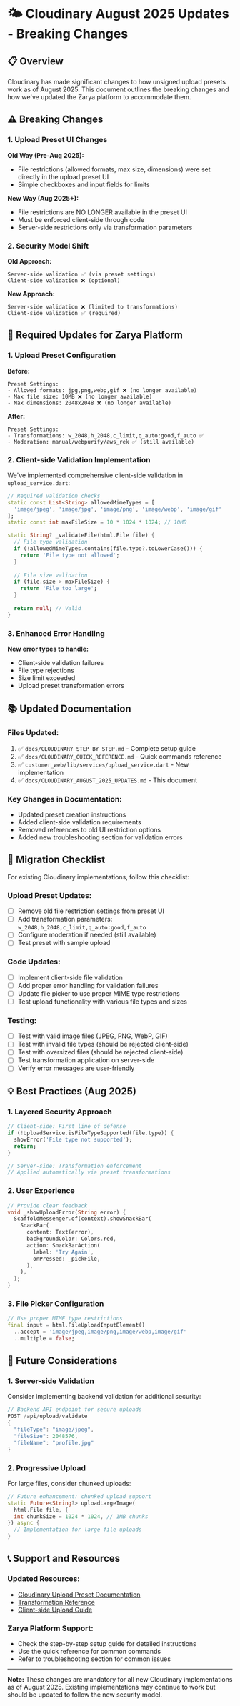# 🌤️ Cloudinary August 2025 Updates - Breaking Changes

## 📋 Overview

Cloudinary has made significant changes to how unsigned upload presets work as of August 2025. This document outlines the breaking changes and how we've updated the Zarya platform to accommodate them.

## ⚠️ Breaking Changes

### 1. Upload Preset UI Changes
**Old Way (Pre-Aug 2025):**
- File restrictions (allowed formats, max size, dimensions) were set directly in the upload preset UI
- Simple checkboxes and input fields for limits

**New Way (Aug 2025+):**
- File restrictions are NO LONGER available in the preset UI
- Must be enforced client-side through code
- Server-side restrictions only via transformation parameters

### 2. Security Model Shift
**Old Approach:**
```
Server-side validation ✅ (via preset settings)
Client-side validation ❌ (optional)
```

**New Approach:**
```
Server-side validation ❌ (limited to transformations)
Client-side validation ✅ (required)
```

## 🔧 Required Updates for Zarya Platform

### 1. Upload Preset Configuration
**Before:**
```
Preset Settings:
- Allowed formats: jpg,png,webp,gif ❌ (no longer available)
- Max file size: 10MB ❌ (no longer available)
- Max dimensions: 2048x2048 ❌ (no longer available)
```

**After:**
```
Preset Settings:
- Transformations: w_2048,h_2048,c_limit,q_auto:good,f_auto ✅
- Moderation: manual/webpurify/aws_rek ✅ (still available)
```

### 2. Client-side Validation Implementation
We've implemented comprehensive client-side validation in `upload_service.dart`:

```dart
// Required validation checks
static const List<String> allowedMimeTypes = [
  'image/jpeg', 'image/jpg', 'image/png', 'image/webp', 'image/gif'
];
static const int maxFileSize = 10 * 1024 * 1024; // 10MB

static String? _validateFile(html.File file) {
  // File type validation
  if (!allowedMimeTypes.contains(file.type?.toLowerCase())) {
    return 'File type not allowed';
  }
  
  // File size validation  
  if (file.size > maxFileSize) {
    return 'File too large';
  }
  
  return null; // Valid
}
```

### 3. Enhanced Error Handling
**New error types to handle:**
- Client-side validation failures
- File type rejections
- Size limit exceeded
- Upload preset transformation errors

## 📚 Updated Documentation

### Files Updated:
1. ✅ `docs/CLOUDINARY_STEP_BY_STEP.md` - Complete setup guide
2. ✅ `docs/CLOUDINARY_QUICK_REFERENCE.md` - Quick commands reference
3. ✅ `customer_web/lib/services/upload_service.dart` - New implementation
4. ✅ `docs/CLOUDINARY_AUGUST_2025_UPDATES.md` - This document

### Key Changes in Documentation:
- Updated preset creation instructions
- Added client-side validation requirements
- Removed references to old UI restriction options
- Added new troubleshooting section for validation errors

## 🚀 Migration Checklist

For existing Cloudinary implementations, follow this checklist:

### Upload Preset Updates:
- [ ] Remove old file restriction settings from preset UI
- [ ] Add transformation parameters: `w_2048,h_2048,c_limit,q_auto:good,f_auto`
- [ ] Configure moderation if needed (still available)
- [ ] Test preset with sample upload

### Code Updates:
- [ ] Implement client-side file validation
- [ ] Add proper error handling for validation failures
- [ ] Update file picker to use proper MIME type restrictions
- [ ] Test upload functionality with various file types and sizes

### Testing:
- [ ] Test with valid image files (JPEG, PNG, WebP, GIF)
- [ ] Test with invalid file types (should be rejected client-side)
- [ ] Test with oversized files (should be rejected client-side)
- [ ] Test transformation application on server-side
- [ ] Verify error messages are user-friendly

## 💡 Best Practices (Aug 2025)

### 1. Layered Security Approach
```dart
// Client-side: First line of defense
if (!UploadService.isFileTypeSupported(file.type)) {
  showError('File type not supported');
  return;
}

// Server-side: Transformation enforcement
// Applied automatically via preset transformations
```

### 2. User Experience
```dart
// Provide clear feedback
void _showUploadError(String error) {
  ScaffoldMessenger.of(context).showSnackBar(
    SnackBar(
      content: Text(error),
      backgroundColor: Colors.red,
      action: SnackBarAction(
        label: 'Try Again',
        onPressed: _pickFile,
      ),
    ),
  );
}
```

### 3. File Picker Configuration
```dart
// Use proper MIME type restrictions
final input = html.FileUploadInputElement()
  ..accept = 'image/jpeg,image/png,image/webp,image/gif'
  ..multiple = false;
```

## 🔮 Future Considerations

### 1. Server-side Validation
Consider implementing backend validation for additional security:
```dart
// Backend API endpoint for secure uploads
POST /api/upload/validate
{
  "fileType": "image/jpeg",
  "fileSize": 2048576,
  "fileName": "profile.jpg"
}
```

### 2. Progressive Upload
For large files, consider chunked uploads:
```dart
// Future enhancement: chunked upload support
static Future<String?> uploadLargeImage(
  html.File file, {
  int chunkSize = 1024 * 1024, // 1MB chunks
}) async {
  // Implementation for large file uploads
}
```

## 📞 Support and Resources

### Updated Resources:
- [Cloudinary Upload Preset Documentation](https://cloudinary.com/documentation/upload_presets)
- [Transformation Reference](https://cloudinary.com/documentation/image_transformation_reference)
- [Client-side Upload Guide](https://cloudinary.com/documentation/upload_images_client_side)

### Zarya Platform Support:
- Check the step-by-step setup guide for detailed instructions
- Use the quick reference for common commands
- Refer to troubleshooting section for common issues

---

**Note:** These changes are mandatory for all new Cloudinary implementations as of August 2025. Existing implementations may continue to work but should be updated to follow the new security model.

